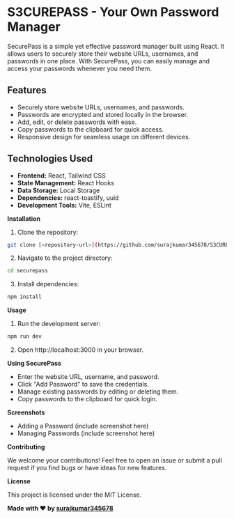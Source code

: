 # S3CUREPASS - Your Own Password Manager

SecurePass is a simple yet effective password manager built using React. It allows users to securely store their website URLs, usernames, and passwords in one place. With SecurePass, you can easily manage and access your passwords whenever you need them.

## Features

- Securely store website URLs, usernames, and passwords.
- Passwords are encrypted and stored locally in the browser.
- Add, edit, or delete passwords with ease.
- Copy passwords to the clipboard for quick access.
- Responsive design for seamless usage on different devices.

## Technologies Used

- **Frontend:** React, Tailwind CSS
- **State Management:** React Hooks
- **Data Storage:** Local Storage
- **Dependencies:** react-toastify, uuid
- **Development Tools:** Vite, ESLint

**Installation**

1. Clone the repository:

```bash
git clone [<repository-url>](https://github.com/surajkumar345678/S3CUREPASS.git)
```

2. Navigate to the project directory:

```bash
cd securepass
```

3. Install dependencies:

```bash
npm install
```

**Usage**

1. Run the development server:

```bash
npm run dev
```

2. Open http://localhost:3000 in your browser.

**Using SecurePass**

* Enter the website URL, username, and password.
* Click "Add Password" to save the credentials.
* Manage existing passwords by editing or deleting them.
* Copy passwords to the clipboard for quick login.

**Screenshots**

* Adding a Password (include screenshot here)
* Managing Passwords (include screenshot here)

**Contributing**

We welcome your contributions! Feel free to open an issue or submit a pull request if you find bugs or have ideas for new features.

**License**

This project is licensed under the MIT License.

**Made with ❤️ by [surajkumar345678](https://github.com/surajkumar345678)**
